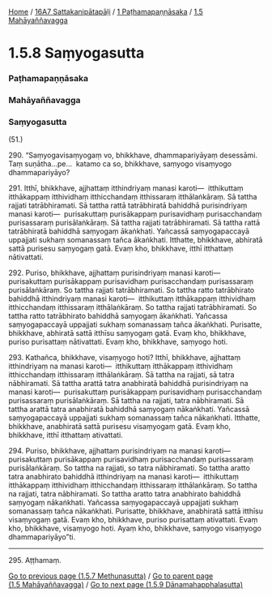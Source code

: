 
[Home](/) / [16A7 Sattakanipātapāḷi](../../../16A7.md) / [1 Paṭhamapaṇṇāsaka](../../1.md) / [1.5 Mahāyaññavagga](../1.5.md)

# 1.5.8 Saṃyogasutta

### Paṭhamapaṇṇāsaka

### Mahāyaññavagga

### Saṃyogasutta

(51.)

290\. “Saṃyogavisaṃyogaṃ vo, bhikkhave, dhammapariyāyaṃ desessāmi. Taṃ suṇātha…pe…  katamo ca so, bhikkhave, saṃyogo visaṃyogo dhammapariyāyo?

291\. Itthī, bhikkhave, ajjhattaṃ itthindriyaṃ manasi karoti—  itthikuttaṃ itthākappaṃ itthividhaṃ itthicchandaṃ itthissaraṃ itthālaṅkāraṃ. Sā tattha rajjati tatrābhiramati. Sā tattha rattā tatrābhiratā bahiddhā purisindriyaṃ manasi karoti—  purisakuttaṃ purisākappaṃ purisavidhaṃ purisacchandaṃ purisassaraṃ purisālaṅkāraṃ. Sā tattha rajjati tatrābhiramati. Sā tattha rattā tatrābhiratā bahiddhā saṃyogaṃ ākaṅkhati. Yañcassā saṃyogapaccayā uppajjati sukhaṃ somanassaṃ tañca ākaṅkhati. Itthatte, bhikkhave, abhiratā sattā purisesu saṃyogaṃ gatā. Evaṃ kho, bhikkhave, itthī itthattaṃ nātivattati.

292\. Puriso, bhikkhave, ajjhattaṃ purisindriyaṃ manasi karoti—  purisakuttaṃ purisākappaṃ purisavidhaṃ purisacchandaṃ purisassaraṃ purisālaṅkāraṃ. So tattha rajjati tatrābhiramati. So tattha ratto tatrābhirato bahiddhā itthindriyaṃ manasi karoti—  itthikuttaṃ itthākappaṃ itthividhaṃ itthicchandaṃ itthissaraṃ itthālaṅkāraṃ. So tattha rajjati tatrābhiramati. So tattha ratto tatrābhirato bahiddhā saṃyogaṃ ākaṅkhati. Yañcassa saṃyogapaccayā uppajjati sukhaṃ somanassaṃ tañca ākaṅkhati. Purisatte, bhikkhave, abhiratā sattā itthīsu saṃyogaṃ gatā. Evaṃ kho, bhikkhave, puriso purisattaṃ nātivattati. Evaṃ kho, bhikkhave, saṃyogo hoti.

293\. Kathañca, bhikkhave, visaṃyogo hoti? Itthī, bhikkhave, ajjhattaṃ itthindriyaṃ na manasi karoti—  itthikuttaṃ itthākappaṃ itthividhaṃ itthicchandaṃ itthissaraṃ itthālaṅkāraṃ. Sā tattha na rajjati, sā tatra nābhiramati. Sā tattha arattā tatra anabhiratā bahiddhā purisindriyaṃ na manasi karoti—  purisakuttaṃ purisākappaṃ purisavidhaṃ purisacchandaṃ purisassaraṃ purisālaṅkāraṃ. Sā tattha na rajjati, tatra nābhiramati. Sā tattha arattā tatra anabhiratā bahiddhā saṃyogaṃ nākaṅkhati. Yañcassā saṃyogapaccayā uppajjati sukhaṃ somanassaṃ tañca nākaṅkhati. Itthatte, bhikkhave, anabhiratā sattā purisesu visaṃyogaṃ gatā. Evaṃ kho, bhikkhave, itthī itthattaṃ ativattati.

294\. Puriso, bhikkhave, ajjhattaṃ purisindriyaṃ na manasi karoti—  purisakuttaṃ purisākappaṃ purisavidhaṃ purisacchandaṃ purisassaraṃ purisālaṅkāraṃ. So tattha na rajjati, so tatra nābhiramati. So tattha aratto tatra anabhirato bahiddhā itthindriyaṃ na manasi karoti—  itthikuttaṃ itthākappaṃ itthividhaṃ itthicchandaṃ itthissaraṃ itthālaṅkāraṃ. So tattha na rajjati, tatra nābhiramati. So tattha aratto tatra anabhirato bahiddhā saṃyogaṃ nākaṅkhati. Yañcassa saṃyogapaccayā uppajjati sukhaṃ somanassaṃ tañca nākaṅkhati. Purisatte, bhikkhave, anabhiratā sattā itthīsu visaṃyogaṃ gatā. Evaṃ kho, bhikkhave, puriso purisattaṃ ativattati. Evaṃ kho, bhikkhave, visaṃyogo hoti. Ayaṃ kho, bhikkhave, saṃyogo visaṃyogo dhammapariyāyo”ti.

---

295\. Aṭṭhamaṃ.



[Go to previous page (1.5.7 Methunasutta)](1.5.7.md) / [Go to parent page (1.5 Mahāyaññavagga)](../1.5.md) / [Go to next page (1.5.9 Dānamahapphalasutta)](1.5.9.md)


